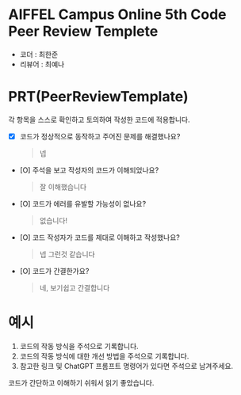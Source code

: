 # AIFFEL Campus Online 5th Code Peer Review Templete
- 코더 : 최한준
- 리뷰어 : 최예나


# PRT(PeerReviewTemplate) 
각 항목을 스스로 확인하고 토의하여 작성한 코드에 적용합니다.

- [X] 코드가 정상적으로 동작하고 주어진 문제를 해결했나요?
  > 넵 
- [O] 주석을 보고 작성자의 코드가 이해되었나요?
  > 잘 이해했습니다
- [O] 코드가 에러를 유발할 가능성이 없나요?
  > 없습니다!
- [O] 코드 작성자가 코드를 제대로 이해하고 작성했나요?
  > 넵 그런것 같습니다
- [O] 코드가 간결한가요?
  > 네, 보기쉽고 간결합니다

# 예시
1. 코드의 작동 방식을 주석으로 기록합니다.
2. 코드의 작동 방식에 대한 개선 방법을 주석으로 기록합니다.
3. 참고한 링크 및 ChatGPT 프롬프트 명령어가 있다면 주석으로 남겨주세요.

코드가 간단하고 이해하기 쉬워서 읽기 좋았습니다. 
